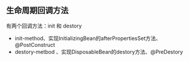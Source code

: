 ## 生命周期回调方法

有两个回调方法：init 和 destory

- init-method、实现InitializingBean的afterPropertiesSet方法、@PostConstruct
- destory-metbod 、实现DisposableBean的destory方法、@PreDestory

